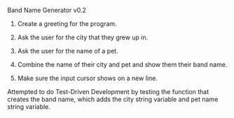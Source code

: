 Band Name Generator v0.2

1. Create a greeting for the program.

2. Ask the user for the city that they grew up in.

3. Ask the user for the name of a pet.

4. Combine the name of their city and pet and show them their band name.

5. Make sure the input cursor shows on a new line.


Attempted to do Test-Driven Development by testing the function that creates the band name, which adds the city string variable and pet name string variable.
